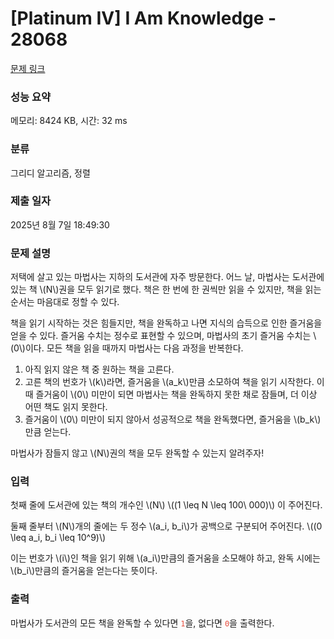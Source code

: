 # [Platinum IV] I Am Knowledge - 28068 

[문제 링크](https://www.acmicpc.net/problem/28068) 

### 성능 요약

메모리: 8424 KB, 시간: 32 ms

### 분류

그리디 알고리즘, 정렬

### 제출 일자

2025년 8월 7일 18:49:30

### 문제 설명

<p>저택에 살고 있는 마법사는 지하의 도서관에 자주 방문한다. 어느 날, 마법사는 도서관에 있는 책 \(N\)권을 모두 읽기로 했다. 책은 한 번에 한 권씩만 읽을 수 있지만, 책을 읽는 순서는 마음대로 정할 수 있다.</p>

<p>책을 읽기 시작하는 것은 힘들지만, 책을 완독하고 나면 지식의 습득으로 인한 즐거움을 얻을 수 있다. 즐거움 수치는 정수로 표현할 수 있으며, 마법사의 초기 즐거움 수치는 \(0\)이다. 모든 책을 읽을 때까지 마법사는 다음 과정을 반복한다.</p>

<ol>
	<li>아직 읽지 않은 책 중 원하는 책을 고른다.</li>
	<li>고른 책의 번호가 \(k\)라면, 즐거움을 \(a_k\)만큼 소모하여 책을 읽기 시작한다. 이때 즐거움이 \(0\) 미만이 되면 마법사는 책을 완독하지 못한 채로 잠들며, 더 이상 어떤 책도 읽지 못한다.</li>
	<li>즐거움이 \(0\) 미만이 되지 않아서 성공적으로 책을 완독했다면, 즐거움을 \(b_k\)만큼 얻는다.</li>
</ol>

<p>마법사가 잠들지 않고 \(N\)권의 책을 모두 완독할 수 있는지 알려주자!</p>

### 입력 

 <p>첫째 줄에 도서관에 있는 책의 개수인 \(N\) \((1 \leq N \leq 100\ 000)\) 이 주어진다.</p>

<p>둘째 줄부터 \(N\)개의 줄에는 두 정수 \(a_i, b_i\)가 공백으로 구분되어 주어진다. \((0 \leq a_i, b_i \leq 10^9)\)</p>

<p>이는 번호가 \(i\)인 책을 읽기 위해 \(a_i\)만큼의 즐거움을 소모해야 하고, 완독 시에는 \(b_i\)만큼의 즐거움을 얻는다는 뜻이다.</p>

### 출력 

 <p>마법사가 도서관의 모든 책을 완독할 수 있다면 <span style="color:#e74c3c;"><code>1</code></span>을, 없다면 <span style="color:#e74c3c;"><code>0</code></span>을 출력한다.</p>

